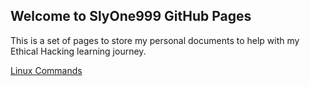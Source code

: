 ## Welcome to SlyOne999 GitHub Pages

This is a set of pages to store my personal documents to help with my Ethical Hacking learning journey.

[Linux Commands](https://slyone999.github.io/linux/linuxCommands)
